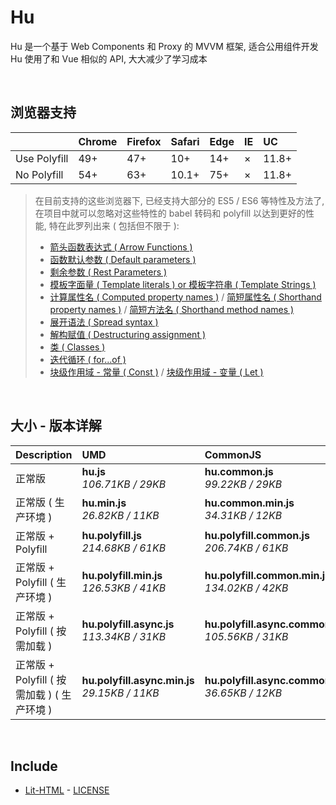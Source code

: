 # Hu
Hu 是一个基于 Web Components 和 Proxy 的 MVVM 框架, 适合公用组件开发<br>
Hu 使用了和 Vue 相似的 API, 大大减少了学习成本

<br>

## 浏览器支持

|              | Chrome | Firefox | Safari | Edge | IE | UC    |
| :-           | :-     | :-      | :-     | :-   | :- | :-    |
| Use Polyfill | 49+    | 47+     | 10+    | 14+  | ×  | 11.8+ |
| No Polyfill  | 54+    | 63+     | 10.1+  | 75+  | ×  | 11.8+ |

> 在目前支持的这些浏览器下, 已经支持大部分的 ES5 / ES6 等特性及方法了,<br>
> 在项目中就可以忽略对这些特性的 babel 转码和 polyfill 以达到更好的性能, 特在此罗列出来 ( 包括但不限于 ): <br>
  > - [箭头函数表达式 ( Arrow Functions )](https://developer.mozilla.org/zh-CN/docs/Web/JavaScript/Reference/Functions/Arrow_functions)
  > - [函数默认参数 ( Default parameters )](https://developer.mozilla.org/zh-CN/docs/Web/JavaScript/Reference/Functions/Default_parameters)
  > - [剩余参数 ( Rest Parameters )](https://developer.mozilla.org/zh-CN/docs/Web/JavaScript/Reference/Functions/Rest_parameters)
  > - [模板字面量 ( Template literals ) or 模板字符串 ( Template Strings )](https://developer.mozilla.org/zh-CN/docs/Web/JavaScript/Reference/template_strings)
  > - [计算属性名 ( Computed property names )](https://developer.mozilla.org/zh-CN/docs/Web/JavaScript/Reference/Operators/Object_initializer#计算属性名) / [简短属性名 ( Shorthand property names )](https://developer.mozilla.org/zh-CN/docs/Web/JavaScript/Reference/Operators/Object_initializer#属性定义) / [简短方法名 ( Shorthand method names )](https://developer.mozilla.org/zh-CN/docs/Web/JavaScript/Reference/Operators/Object_initializer#方法定义)
  > - [展开语法 ( Spread syntax )](https://developer.mozilla.org/zh-CN/docs/Web/JavaScript/Reference/Operators/Spread_syntax)
  > - [解构赋值 ( Destructuring assignment )](https://developer.mozilla.org/zh-CN/docs/Web/JavaScript/Reference/Operators/Destructuring_assignment)
  > - [类 ( Classes )](https://developer.mozilla.org/zh-CN/docs/Web/JavaScript/Reference/Classes)
  > - [迭代循环 ( for...of )](https://developer.mozilla.org/zh-CN/docs/Web/JavaScript/Reference/Statements/for...of)
  > - [块级作用域 - 常量 ( Const )](https://developer.mozilla.org/zh-CN/docs/Web/JavaScript/Reference/Statements/const) / [块级作用域 - 变量 ( Let )](https://developer.mozilla.org/zh-CN/docs/Web/JavaScript/Reference/Statements/let)

<br>

## 大小 - 版本详解
| Description | UMD | CommonJS | ES Module |
| :- | :- | :- | :- |
| 正常版 | **hu.js**<br>*106.71KB / 29KB* | **hu.common.js**<br>*99.22KB / 29KB* | **hu.esm.js**<br>*99.21KB / 29KB* |
| 正常版 ( 生产环境 ) | **hu.min.js**<br>*26.82KB / 11KB* | **hu.common.min.js**<br>*34.31KB / 12KB* | **hu.esm.min.js**<br>*26.65KB / 10KB* |
| 正常版 + Polyfill | **hu.polyfill.js**<br>*214.68KB / 61KB* | **hu.polyfill.common.js**<br>*206.74KB / 61KB* | **hu.polyfill.esm.js**<br>*206.72KB / 61KB* |
| 正常版 + Polyfill ( 生产环境 ) | **hu.polyfill.min.js**<br>*126.53KB / 41KB* | **hu.polyfill.common.min.js**<br>*134.02KB / 42KB* | **hu.polyfill.esm.min.js**<br>*126.36KB / 41KB* |
| 正常版 + Polyfill ( 按需加载 ) | **hu.polyfill.async.js**<br>*113.34KB / 31KB* | **hu.polyfill.async.common.js**<br>*105.56KB / 31KB* | **hu.polyfill.async.esm.js**<br>*105.54KB / 31KB* |
| 正常版 + Polyfill ( 按需加载 ) ( 生产环境 ) | **hu.polyfill.async.min.js**<br>*29.15KB / 11KB* | **hu.polyfill.async.common.min.js**<br>*36.65KB / 12KB* | **hu.polyfill.async.esm.min.js**<br>*28.98KB / 11KB* |

<br>

## Include
  - [Lit-HTML](https://github.com/Polymer/lit-html) \- [LICENSE](https://github.com/Polymer/lit-html/blob/master/LICENSE)